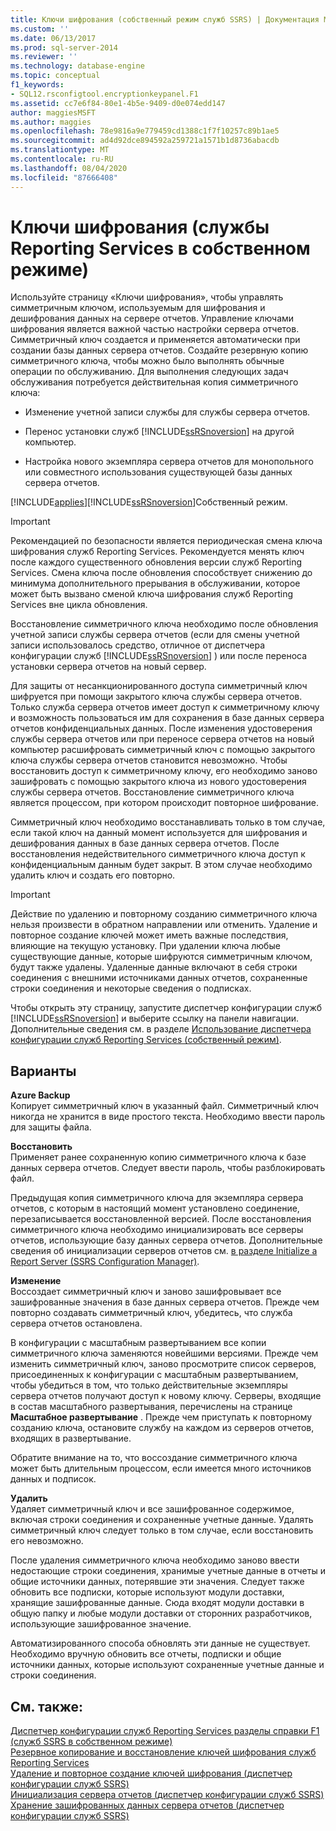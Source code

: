 ```yaml
---
title: Ключи шифрования (собственный режим служб SSRS) | Документация Майкрософт
ms.custom: ''
ms.date: 06/13/2017
ms.prod: sql-server-2014
ms.reviewer: ''
ms.technology: database-engine
ms.topic: conceptual
f1_keywords:
- SQL12.rsconfigtool.encryptionkeypanel.F1
ms.assetid: cc7e6f84-80e1-4b5e-9409-d0e074edd147
author: maggiesMSFT
ms.author: maggies
ms.openlocfilehash: 78e9816a9e779459cd1388c1f7f10257c89b1ae5
ms.sourcegitcommit: ad4d92dce894592a259721a1571b1d8736abacdb
ms.translationtype: MT
ms.contentlocale: ru-RU
ms.lasthandoff: 08/04/2020
ms.locfileid: "87666408"
---
```

# <a name="encryption-keys-ssrs-native-mode"></a>Ключи шифрования (службы Reporting Services в собственном режиме)
  Используйте страницу «Ключи шифрования», чтобы управлять симметричным ключом, используемым для шифрования и дешифрования данных на сервере отчетов. Управление ключами шифрования является важной частью настройки сервера отчетов. Симметричный ключ создается и применяется автоматически при создании базы данных сервера отчетов. Создайте резервную копию симметричного ключа, чтобы можно было выполнять обычные операции по обслуживанию. Для выполнения следующих задач обслуживания потребуется действительная копия симметричного ключа:  
  
-   Изменение учетной записи службы для службы сервера отчетов.  
  
-   Перенос установки служб [!INCLUDE[ssRSnoversion](../../includes/ssrsnoversion-md.md)] на другой компьютер.  
  
-   Настройка нового экземпляра сервера отчетов для монопольного или совместного использования существующей базы данных сервера отчетов.  
  
 [!INCLUDE[applies](../../includes/applies-md.md)][!INCLUDE[ssRSnoversion](../../includes/ssrsnoversion-md.md)]Собственный режим.  
  
> [!IMPORTANT]  
>  Рекомендацией по безопасности является периодическая смена ключа шифрования служб Reporting Services. Рекомендуется менять ключ после каждого существенного обновления версии служб Reporting Services. Смена ключа после обновления способствует снижению до минимума дополнительного прерывания в обслуживании, которое может быть вызвано сменой ключа шифрования служб Reporting Services вне цикла обновления.  
  
 Восстановление симметричного ключа необходимо после обновления учетной записи службы сервера отчетов (если для смены учетной записи использовалось средство, отличное от диспетчера конфигурации служб [!INCLUDE[ssRSnoversion](../../includes/ssrsnoversion-md.md)] ) или после переноса установки сервера отчетов на новый сервер.  
  
 Для защиты от несанкционированного доступа симметричный ключ шифруется при помощи закрытого ключа службы сервера отчетов. Только служба сервера отчетов имеет доступ к симметричному ключу и возможность пользоваться им для сохранения в базе данных сервера отчетов конфиденциальных данных. После изменения удостоверения службы сервера отчетов или при переносе сервера отчетов на новый компьютер расшифровать симметричный ключ с помощью закрытого ключа службы сервера отчетов становится невозможно. Чтобы восстановить доступ к симметричному ключу, его необходимо заново зашифровать с помощью закрытого ключа из нового удостоверения службы сервера отчетов. Восстановление симметричного ключа является процессом, при котором происходит повторное шифрование.  
  
 Симметричный ключ необходимо восстанавливать только в том случае, если такой ключ на данный момент используется для шифрования и дешифрования данных в базе данных сервера отчетов. После восстановления недействительного симметричного ключа доступ к конфиденциальным данным будет закрыт. В этом случае необходимо удалить ключ и создать его повторно.  
  
> [!IMPORTANT]  
>  Действие по удалению и повторному созданию симметричного ключа нельзя произвести в обратном направлении или отменить. Удаление и повторное создание ключей может иметь важные последствия, влияющие на текущую установку. При удалении ключа любые существующие данные, которые шифруются симметричным ключом, будут также удалены. Удаленные данные включают в себя строки соединения с внешними источниками данных отчетов, сохраненные строки соединения и некоторые сведения о подписках.  
  
 Чтобы открыть эту страницу, запустите диспетчер конфигурации служб [!INCLUDE[ssRSnoversion](../../includes/ssrsnoversion-md.md)] и выберите ссылку на панели навигации. Дополнительные сведения см. в разделе [Использование диспетчера конфигурации служб Reporting Services (собственный режим)](../../../2014/sql-server/install/reporting-services-configuration-manager-native-mode.md).  
  
## <a name="options"></a>Варианты  
 **Azure Backup**  
 Копирует симметричный ключ в указанный файл. Симметричный ключ никогда не хранится в виде простого текста. Необходимо ввести пароль для защиты файла.  
  
 **Восстановить**  
 Применяет ранее сохраненную копию симметричного ключа к базе данных сервера отчетов. Следует ввести пароль, чтобы разблокировать файл.  
  
 Предыдущая копия симметричного ключа для экземпляра сервера отчетов, с которым в настоящий момент установлено соединение, перезаписывается восстановленной версией. После восстановления симметричного ключа необходимо инициализировать все серверы отчетов, использующие базу данных сервера отчетов. Дополнительные сведения об инициализации серверов отчетов см. [в разделе Initialize a Report Server &#40;SSRS Configuration Manager&#41;](../../reporting-services/install-windows/ssrs-encryption-keys-initialize-a-report-server.md).  
  
 **Изменение**  
 Воссоздает симметричный ключ и заново зашифровывает все зашифрованные значения в базе данных сервера отчетов. Прежде чем повторно создавать симметричный ключ, убедитесь, что служба сервера отчетов остановлена.  
  
 В конфигурации с масштабным развертыванием все копии симметричного ключа заменяются новейшими версиями. Прежде чем изменить симметричный ключ, заново просмотрите список серверов, присоединенных к конфигурации с масштабным развертыванием, чтобы убедиться в том, что только действительные экземпляры сервера отчетов получают доступ к новому ключу. Серверы, входящие в состав масштабного развертывания, перечислены на странице **Масштабное развертывание** . Прежде чем приступать к повторному созданию ключа, остановите службу на каждом из серверов отчетов, входящих в развертывание.  
  
 Обратите внимание на то, что воссоздание симметричного ключа может быть длительным процессом, если имеется много источников данных и подписок.  
  
 **Удалить**  
 Удаляет симметричный ключ и все зашифрованное содержимое, включая строки соединения и сохраненные учетные данные. Удалять симметричный ключ следует только в том случае, если восстановить его невозможно.  
  
 После удаления симметричного ключа необходимо заново ввести недостающие строки соединения, хранимые учетные данные в отчеты и общие источники данных, потерявшие эти значения. Следует также обновить все подписки, которые используют модули доставки, хранящие зашифрованные данные. Сюда входят модули доставки в общую папку и любые модули доставки от сторонних разработчиков, использующие зашифрованное значение.  
  
 Автоматизированного способа обновлять эти данные не существует. Необходимо вручную обновить все отчеты, подписки и общие источники данных, которые используют сохраненные учетные данные и строки соединения.  
  
## <a name="see-also"></a>См. также:  
 [Диспетчер конфигурации служб Reporting Services разделы справки F1 &#40;служб SSRS в собственном режиме&#41;](../../../2014/sql-server/install/reporting-services-configuration-manager-f1-help-topics-ssrs-native-mode.md)   
 [Резервное копирование и восстановление ключей шифрования служб Reporting Services](../../reporting-services/install-windows/ssrs-encryption-keys-back-up-and-restore-encryption-keys.md)   
 [Удаление и повторное создание ключей шифрования (диспетчер конфигурации служб SSRS)](../../reporting-services/install-windows/ssrs-encryption-keys-delete-and-re-create-encryption-keys.md)   
 [Инициализация сервера отчетов &#40;диспетчер конфигурации служб SSRS&#41;](../../reporting-services/install-windows/ssrs-encryption-keys-initialize-a-report-server.md)   
 [Хранение зашифрованных данных сервера отчетов &#40;диспетчер конфигурации служб SSRS&#41;](../../reporting-services/install-windows/ssrs-encryption-keys-store-encrypted-report-server-data.md)  
  
  
